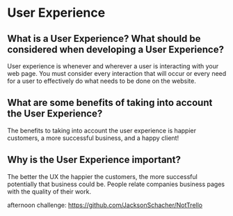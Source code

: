 # User Experience

## What is a User Experience? What should be considered when developing a User Experience?
User experience is whenever and wherever a user is interacting with your web page. You must consider every interaction that will occur or every need for a user to effectively do what needs to be done on the website.

## What are some benefits of taking into account the User Experience?
The benefits to taking into account the user experience is happier customers, a more successful business, and a happy client!

## Why is the User Experience important?
The better the UX the happier the customers, the more successful potentially that business could be. People relate companies business pages with the quality of their work. 

afternoon challenge: https://github.com/JacksonSchacher/NotTrello